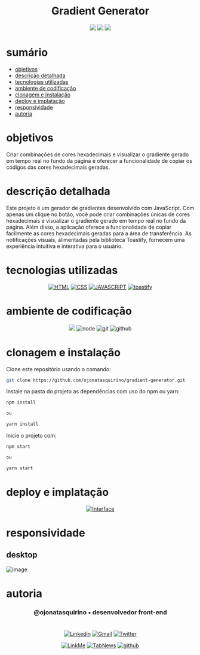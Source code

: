 <h1 align="center"> Gradient Generator </h1>

[comment]: <> (Adicione o seu usuário  e o nome do repositório)

<p align="center">
  <image
  src="https://img.shields.io/github/languages/count/ojonatasquirino/gradient-generator"
  />
  <image
  src="https://img.shields.io/github/languages/top/ojonatasquirino/gradient-generator"
  />
  <image
  src="https://img.shields.io/github/last-commit/ojonatasquirino/gradient-generator"
  />

</p>

# sumário 

- [objetivos](#id01)
- [descrição detalhada](#id01.01)
- [tecnologias utilizadas](#id04)
- [ambiente de codificação](#id05)
- [clonagem e instalação](#id06)
- [deploy e implatação](#id06.01)
- [responsividade](#id06.02)
- [autoria](#id07)



# objetivos <a name="id01"></a>


Criar combinações de cores hexadecimais e visualizar o gradiente gerado em tempo real no fundo da página e oferecer a funcionalidade de copiar os códigos das cores hexadecimais geradas.



# descrição detalhada <a name="id01.01"></a>


Este projeto é um gerador de gradientes desenvolvido com JavaScript. Com apenas um clique no botão, você pode criar combinações únicas de cores hexadecimais e visualizar o gradiente gerado em tempo real no fundo da página. Além disso, a aplicação oferece a funcionalidade de copiar facilmente as cores hexadecimais geradas para a área de transferência. As notificações visuais, alimentadas pela biblioteca Toastify, fornecem uma experiência intuitiva e interativa para o usuário.



# tecnologias utilizadas <a name="id04"></a>

<div  align='center'> 

 
[![HTML](https://img.shields.io/badge/HTML-0D1117?style=for-the-badge&logo=html5&logoColor=red)]()
[![CSS](https://img.shields.io/badge/CSS-0D1117?style=for-the-badge&logo=css3&logoColor=1572B6)]()
[![JAVASCRIPT](https://img.shields.io/badge/JavaScript-0D1117?style=for-the-badge&logo=javascript&logoColor=yellow)]()
[![toastify](https://img.shields.io/badge/toastify-0D1117?style=for-the-badge&logo=Databricks&logoColor=fff)]()

[comment]: <> (link para adicionar badges: https://dev.to/envoy_/150-badges-for-github-pnk) 

</div>

# ambiente de codificação <a name="id05"></a>

<div  align='center'> 

![](https://img.shields.io/badge/VSCode-0D1117?style=for-the-badge&logo=visual%20studio%20code&logoColor=blue)
![node](https://img.shields.io/badge/Nodejs-0D1117?style=for-the-badge&logo=node.js&logoColor=green)
![git](https://img.shields.io/badge/GIT-0D1117?style=for-the-badge&logo=git&logoColor=red)
![github](https://img.shields.io/badge/Github-0D1117?style=for-the-badge&logo=github&logoColor=fff)
</div>


# clonagem e instalação <a name="id06"></a>

Clone este repositório usando o comando:

```bash
git clone https://github.com/ojonatasquirino/gradient-generator.git
```

Instale na pasta do projeto as dependências com uso do npm ou yarn:

```bash
npm install

ou

yarn install
```

Inicie o projeto com:

```bash
npm start

ou

yarn start
```


# deploy e implatação  <a name="id06.01"></a>

<div  align='center'> 

[![Interface](https://img.shields.io/badge/visualizar_Gradient_Generator-000?style=for-the-badge&logo=&logoColor=054595)](https://gradient-generator-ashen.vercel.app/)

</div>


[comment]: <> (Adicione o link da implatação)

# responsividade  <a name="id06.02"></a>

## desktop 

[comment]: <> (adicione a imagem)

![image](https://github.com/ojonatasquirino/gradient-generator/assets/105068717/ada08293-eb54-490d-aa29-a1511507a591)


# autoria <a name="id07"></a>

[comment]: <> (Adicione seu nome e função)

<h3 align='center'> @ojonatasquirino • desenvolvedor front-end
 </h3>

#

[comment]: <> (Adicione as suas redes sociais e profissionais)

<div  align='center'>

[![Linkedin](https://img.shields.io/badge/LinkedIn-0D1117?style=for-the-badge&logo=linkedin&logoColor=blue)](https://www.linkedin.com/in/jonatasquirino/)
<a href = "mailto:quirinoj02@gmail.com">
![Gmail](https://img.shields.io/badge/Gmail-0D1117?style=for-the-badge&logo=gmail&logoColor=red)</a>
[![Twitter](https://img.shields.io/badge/Twitter-0D1117?style=for-the-badge&logo=twitter&logoColor=054595)](https://twitter.com/ojonatasquirino)

[![LinkMe](https://img.shields.io/badge/linkMe-0D1117?style=for-the-badge&logo=upcloud&logoColor=orange)](https://bit.ly/linkquirino)
[![TabNews](https://img.shields.io/badge/tabnews-0D1117?style=for-the-badge&logo=Databricks&logoColor=fff)](https://www.tabnews.com.br/ojonatasquirino)
[![github](https://img.shields.io/badge/Github-0D1117?style=for-the-badge&logo=github&logoColor=fff)](https://www.github.com/ojonatasquirino)
</div>
